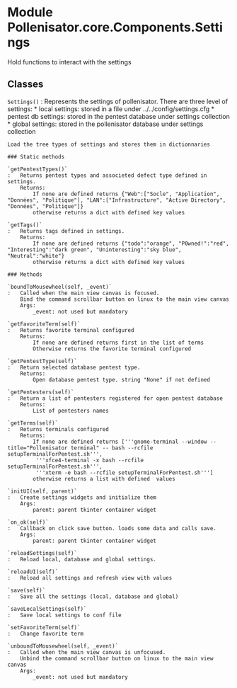 Module Pollenisator.core.Components.Settings
============================================
Hold functions to interact with the settings

Classes
-------

`Settings()`
:   Represents the settings of pollenisator.
    There are three level of settings:
        * local settings: stored in a file under ../../config/settings.cfg
        * pentest db settings: stored in the pentest database under settings collection
        * global settings: stored in the pollenisator database under settings collection
    
    Load the tree types of settings and stores them in dictionnaries

    ### Static methods

    `getPentestTypes()`
    :   Returns pentest types and associeted defect type defined in settings.
        Returns:
            If none are defined returns {"Web":["Socle", "Application", "Données", "Politique"], "LAN":["Infrastructure", "Active Directory", "Données", "Politique"]}
            otherwise returns a dict with defined key values

    `getTags()`
    :   Returns tags defined in settings.
        Returns:
            If none are defined returns {"todo":"orange", "P0wned!":"red", "Interesting":"dark green", "Uninteresting":"sky blue", "Neutral":"white"}
            otherwise returns a dict with defined key values

    ### Methods

    `boundToMousewheel(self, _event)`
    :   Called when the main view canvas is focused.
        Bind the command scrollbar button on linux to the main view canvas
        Args:
            _event: not used but mandatory

    `getFavoriteTerm(self)`
    :   Returns favorite terminal configured 
        Returns:
            If none are defined returns first in the list of terms
            Otherwise returns the favorite terminal configured

    `getPentestType(self)`
    :   Return selected database pentest type.
        Returns:
            Open database pentest type. string "None" if not defined

    `getPentesters(self)`
    :   Return a list of pentesters registered for open pentest database
        Returns:
            List of pentesters names

    `getTerms(self)`
    :   Returns terminals configured 
        Returns:
            If none are defined returns ['''gnome-terminal --window --title="Pollenisator terminal" -- bash --rcfile setupTerminalForPentest.sh''',
             '''xfce4-terminal -x bash --rcfile setupTerminalForPentest.sh''',
             '''xterm -e bash --rcfile setupTerminalForPentest.sh''']
            otherwise returns a list with defined  values

    `initUI(self, parent)`
    :   Create settings widgets and initialize them
        Args:
            parent: parent tkinter container widget

    `on_ok(self)`
    :   Callback on click save button. loads some data and calls save.
        Args:
            parent: parent tkinter container widget

    `reloadSettings(self)`
    :   Reload local, database and global settings.

    `reloadUI(self)`
    :   Reload all settings and refresh view with values

    `save(self)`
    :   Save all the settings (local, database and global)

    `saveLocalSettings(self)`
    :   Save local settings to conf file

    `setFavoriteTerm(self)`
    :   Change favorite term

    `unboundToMousewheel(self, _event)`
    :   Called when the main view canvas is unfocused.
        Unbind the command scrollbar button on linux to the main view canvas
        Args:
            _event: not used but mandatory